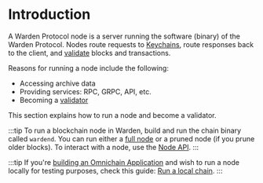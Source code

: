 ﻿---
sidebar_position: 1
---

# Introduction

A Warden Protocol node is a server running the software (binary) of the Warden Protocol. Nodes route requests to [Keychains](/learn/glossary#keychain), route responses back to the client, and [validate](/learn/glossary#validator) blocks and transactions.

Reasons for running a node include the following:

- Accessing archive data
- Providing services: RPC, GRPC, API, etc.
- Becoming a [validator](/learn/glossary#validator)

This section explains how to run a node and become a validator.

:::tip
To run a blockchain node in Warden, build and run the chain binary called `wardend`. You can run either a [full node](/learn/glossary#full-node) or a pruned node (if you prune older blocks). To interact with a node, use the [Node API](node-api-reference).
:::

:::tip
If you're [building an Omnichain Application](/build-an-oapp/introduction) and wish to run a node locally for testing purposes, check this guide: [Run a local chain](/build-an-oapp/test/run-a-local-chain).
:::